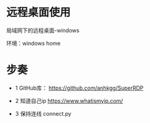 # 远程桌面使用
局域网下的远程桌面-windows

环境：windows home

# 步奏
- 1 GitHub库：
https://github.com/anhkgg/SuperRDP

- 2 知道自己ip
https://www.whatismyip.com/

- 3 保持连线
connect.py